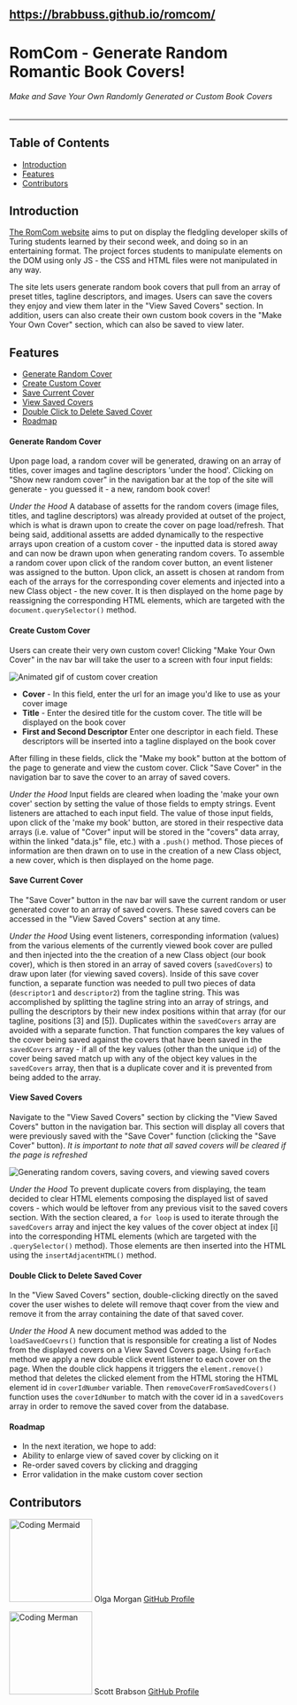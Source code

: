 https://brabbuss.github.io/romcom/
---
# RomCom - Generate Random Romantic Book Covers!
###### Make and Save Your Own Randomly Generated or Custom Book Covers
---
## Table of Contents
* [Introduction](#introduction)
* [Features](#features)
* [Contributors](#contributors)

## Introduction
[The RomCom website](https://brabbuss.github.io/romcom/) aims to put on display the fledgling developer skills of Turing students learned by their second week, and doing so in an entertaining format. The project forces students to manipulate elements on the DOM using only JS - the CSS and HTML files were not manipulated in any way.

The site lets users generate random book covers that pull from an array of preset titles, tagline descriptors, and images. Users can save the covers they enjoy and view them later in the "View Saved Covers" section. In addition, users can also create their own custom book covers in the "Make Your Own Cover" section, which can also be saved to view later.

## Features
* [Generate Random Cover](#Generate-Random-Cover)
* [Create Custom Cover](#Create-Custom-Cover)
* [Save Current Cover](#Save-Current-Cover)
* [View Saved Covers](#View-Saved-Covers)
* [Double Click to Delete Saved Cover](#Double-Click-to-Delete-Saved-Cover)
* [Roadmap](#to-do)

#### Generate Random Cover
Upon page load, a random cover will be generated, drawing on an array of titles, cover images and tagline descriptors 'under the hood'. Clicking on "Show new random cover" in the navigation bar at the top of the site will generate - you guessed it - a new, random book cover!

*Under the Hood*
A database of assetts for the random covers (image files, titles, and tagline descriptors) was already provided at outset of the project, which is what is drawn upon to create the cover on page load/refresh. That being said, additional assetts are added dynamically to the respective arrays upon creation of a custom cover - the inputted data is stored away and can now be drawn upon when generating random covers. To assemble a random cover upon click of the random cover button, an event listener was assigned to the button. Upon click, an assett is chosen at random from each of the arrays for the corresponding cover elements and injected into a new Class object - the new cover. It is then displayed on the home page by reassigning the corresponding HTML elements, which are targeted with the `document.querySelector()` method.

#### Create Custom Cover
Users can create their very own custom cover! Clicking "Make Your Own Cover" in the nav bar will take the user to a screen with four input fields:

![Animated gif of custom cover creation](https://media.giphy.com/media/YqzT1CKSOOmqqwwO6Y/giphy.gif)

* **Cover** - In this field, enter the url for an image you'd like to use as your cover image
* **Title** - Enter the desired title for the custom cover. The title will be displayed on the book cover
* **First and Second Descriptor** Enter one descriptor in each field. These descriptors will be inserted into a tagline displayed on the book cover

After filling in these fields, click the "Make my book" button at the bottom of the page to generate and view the custom cover. Click "Save Cover" in the navigation bar to save the cover to an array of saved covers.

*Under the Hood*
Input fields are cleared when loading the 'make your own cover' section by setting the value of those fields to empty strings. Event listeners are attached to each input field. The value of those input fields, upon click of the 'make my book' button, are stored in their respective data arrays (i.e. value of "Cover" input will be stored in the "covers" data array, within the linked "data.js" file, etc.) with a `.push()` method. Those pieces of information are then drawn on to use in the creation of a new Class object, a new cover, which is then displayed on the home page. 

#### Save Current Cover
The "Save Cover" button in the nav bar will save the current random or user generated cover to an array of saved covers. These saved covers can be accessed in the "View Saved Covers" section at any time.

*Under the Hood*
Using event listeners, corresponding information (values) from the various elements of the currently viewed book cover are pulled and then injected into the the creation of a new Class object (our book cover), which is then stored in an array of saved covers (`savedCovers`) to draw upon later (for viewing saved covers). Inside of this save cover function, a separate function was needed to pull two pieces of data (`descriptor1` and `descriptor2`) from the tagline string. This was accomplished by splitting the tagline string into an array of strings, and pulling the descriptors by their new index positions within that array (for our  tagline, positions [3] and [5]). Duplicates within the `savedCovers` array are avoided with a separate function. That function compares the key values of the cover being saved against the covers that have been saved in the `savedCovers` array - if all of the key values (other than the unique `id`) of the cover being saved match up with any of the object key values in the `savedCovers` array, then that is a duplicate cover and it is prevented from being added to the array. 

#### View Saved Covers
Navigate to the "View Saved Covers" section by clicking the "View Saved Covers" button in the navigation bar. This section will display all covers that were previously saved with the "Save Cover" function (clicking the "Save Cover" button). *It is important to note that all saved covers will be cleared if the page is refreshed*

![Generating random covers, saving covers, and viewing saved covers](https://media.giphy.com/media/H1HOmpNBG5Od9id6e1/giphy.gif)

*Under the Hood*
To prevent duplicate covers from displaying, the team decided to clear HTML elements composing the displayed list of saved covers - which would be leftover from any previous visit to the saved covers section. With the section cleared, a `for loop` is used to iterate through the `savedCovers` array and inject the key values of the cover object at index [i] into the corresponding HTML elements (which are targeted with the `.querySelector()` method). Those elements are then inserted into the HTML using the `insertAdjacentHTML()` method.

#### Double Click to Delete Saved Cover
In the "View Saved Covers" section, double-clicking directly on the saved cover the user wishes to delete will remove thaqt cover from the view and remove it from the array containing the date of that saved cover.

*Under the Hood*
A new document method was added to the `loadSavedCoevrs()` function that is responsible for creating a list of Nodes from the displayed covers on a View Saved Covers page. Using `forEach` method we apply a new double click event listener to each cover on the page. When the double click happens it triggers the `element.remove()` method that deletes the clicked element from the HTML storing the HTML element id in `coverIdNumber` variable. Then `removeCoverFromSavedCovers()` function uses the `coverIdNumber` to match with the cover id in a `savedCovers` array in order to remove the saved cover from the database. 

#### Roadmap
* In the next iteration, we hope to add:
 * Ability to enlarge view of saved cover by clicking on it
 * Re-order saved covers by clicking and dragging
 * Error validation in the make custom cover section

## Contributors

<img src="https://avatars0.githubusercontent.com/u/66269306?s=400&u=b59f8ccc1002269319d952aa028ee270629b2ead&v=4" alt="Coding Mermaid"
 width="150" height="auto" />
Olga Morgan
[GitHub Profile](https://github.com/scripka)

<img src="https://avatars1.githubusercontent.com/u/66697338?s=460&u=3d2e338fdeb625c1940a87b1cfdb7ba6e7d16c5c&v=4" alt="Coding Merman"
 width="150" height="auto" />
Scott Brabson
[GitHub Profile](https://github.com/brabbuss)
